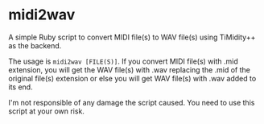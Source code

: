 # midi2wav
A simple Ruby script to convert MIDI file(s) to WAV file(s) using TiMidity++ as the backend.

The usage is `midi2wav [FILE(S)]`. If you convert MIDI file(s) with .mid extension, you will get the WAV file(s) with .wav replacing the .mid of the original file(s) extension or else you will get WAV file(s) with .wav added to its end.

I'm not responsible of any damage the script caused. You need to use this script at your own risk.
